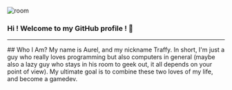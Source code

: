 ![room](https://github.com/aurelatioukpe/GitHub-Profile/assets/146479577/df1ad04c-8a18-4b2b-ac68-0d8b4e8ca89a)
### Hi ! Welcome to my GitHub profile ! 👋
<hr>
## Who I Am? 
My name is Aurel, and my nickname Traffy. In short, I'm just a guy who really loves programming but also computers in general (maybe also a lazy guy who stays in his room to geek out, it all depends on your point of view). My ultimate goal is to combine these two loves of my life, and become a gamedev.

